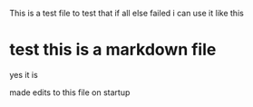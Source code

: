 This is a test file to test that if all else failed i can use it like this

# test this is a markdown file

yes it is 

made edits to this file on startup
